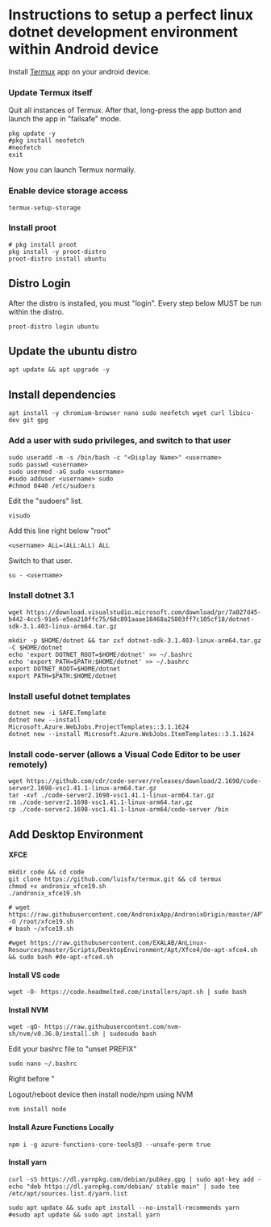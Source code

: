 # Instructions to setup a perfect linux dotnet development environment within Android device

Install [Termux](https://play.google.com/store/apps/details?id=com.termux&hl=en&gl=US) app on your android device.

### Update Termux itself

Quit all instances of Termux. After that, long-press the app button and launch the app in "failsafe" mode.

```shell
pkg update -y
#pkg install neofetch
#neofetch
exit
```

Now you can launch Termux normally.

### Enable device storage access
```shell
termux-setup-storage
```

### Install proot

```shell
# pkg install proot
pkg install -y proot-distro
proot-distro install ubuntu
```


## Distro Login
After the distro is installed, you must "login". Every step below MUST be run within the distro.

```shell
proot-distro login ubuntu
```

## Update the ubuntu distro

```shell
apt update && apt upgrade -y
```

## Install dependencies

```shell
apt install -y chromium-browser nano sudo neofetch wget curl libicu-dev git gpg
```

### Add a user with sudo privileges, and switch to that user

```shell
sudo useradd -m -s /bin/bash -c "<Display Name>" <username>
sudo passwd <username>
sudo usermod -aG sudo <username>
#sudo adduser <username> sudo
#chmod 0440 /etc/sudoers
```

Edit the "sudoers" list.

```shell
visudo
```

Add this line right below "root"

```shell
<username> ALL=(ALL:ALL) ALL
```

Switch to that user.

```shell
su - <username>
```

### Install dotnet 3.1

```shell
wget https://download.visualstudio.microsoft.com/download/pr/7a027d45-b442-4cc5-91e5-e5ea210ffc75/68c891aaae18468a25803ff7c105cf18/dotnet-sdk-3.1.403-linux-arm64.tar.gz

mkdir -p $HOME/dotnet && tar zxf dotnet-sdk-3.1.403-linux-arm64.tar.gz -C $HOME/dotnet
echo 'export DOTNET_ROOT=$HOME/dotnet' >> ~/.bashrc
echo 'export PATH=$PATH:$HOME/dotnet' >> ~/.bashrc
export DOTNET_ROOT=$HOME/dotnet
export PATH=$PATH:$HOME/dotnet
```

### Install useful dotnet templates

```shell
dotnet new -i SAFE.Template
dotnet new --install Microsoft.Azure.WebJobs.ProjectTemplates::3.1.1624
dotnet new --install Microsoft.Azure.WebJobs.ItemTemplates::3.1.1624
```

<!-- ### Edit .bashrc

```shell
sudo nano ~/.bashrc
```

Add the following entries to the bottom of the file.

```shell
export DOTNET_ROOT=$HOME/dotnet
export PATH=$PATH:$HOME/dotnet
``` -->

### Install code-server (allows a Visual Code Editor to be user remotely)

```shell
wget https://github.com/cdr/code-server/releases/download/2.1698/code-server2.1698-vsc1.41.1-linux-arm64.tar.gz
tar -xvf ./code-server2.1698-vsc1.41.1-linux-arm64.tar.gz
rm ./code-server2.1698-vsc1.41.1-linux-arm64.tar.gz
cp ./code-server2.1698-vsc1.41.1-linux-arm64/code-server /bin
```

## Add Desktop Environment

#### XFCE

```shell
mkdir code && cd code
git clone https://github.com/luisfx/termux.git && cd termux
chmod +x andronix_xfce19.sh
./andronix_xfce19.sh

# wget https://raw.githubusercontent.com/AndronixApp/AndronixOrigin/master/APT/XFCE4/xfce19.sh -O /root/xfce19.sh
# bash ~/xfce19.sh

#wget https://raw.githubusercontent.com/EXALAB/AnLinux-Resources/master/Scripts/DesktopEnvironment/Apt/Xfce4/de-apt-xfce4.sh && sudo bash #de-apt-xfce4.sh
```

#### Install VS code
```shell
wget -O- https://code.headmelted.com/installers/apt.sh | sudo bash
```


#### Install NVM
```shell
wget -qO- https://raw.githubusercontent.com/nvm-sh/nvm/v0.36.0/install.sh | sudosudo bash
```

Edit your bashrc file to "unset PREFIX"
```shell
sudo nano ~/.bashrc
```
Right before "

Logout/reboot device then install node/npm using NVM


```shell
nvm install node
```

#### Install Azure Functions Locally
```shell
npm i -g azure-functions-core-tools@3 --unsafe-perm true
```

#### Install yarn

```shell
curl -sS https://dl.yarnpkg.com/debian/pubkey.gpg | sudo apt-key add -
echo "deb https://dl.yarnpkg.com/debian/ stable main" | sudo tee /etc/apt/sources.list.d/yarn.list

sudo apt update && sudo apt install --no-install-recommends yarn
#esudo apt update && sudo apt install yarn
```